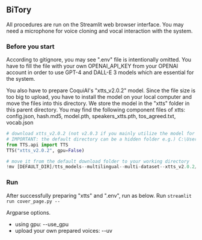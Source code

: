 ## BiTory

All procedures are run on the Streamlit web browser interface. You may need a microphone for voice cloning and vocal interaction with the system.

### Before you start
According to gitignore, you may see ".env" file is intentionally omitted.
You have to fill the file with your own OPENAI_API_KEY from your OPENAI account in order to use GPT-4 and DALL-E 3 models which are essential for the system.

You also have to prepare CoquiAI's "xtts_v2.0.2" model.
Since the file size is too big to upload, you have to install the model on your local computer and move the files into this directory. We store the model in the "xtts" folder in this parent directory. You may find the following component files of xtts: config.json, hash.md5, model.pth, speakers_xtts.pth, tos_agreed.txt, vocab.json

```python
# download xtts_v2.0.2 (not v2.0.3 if you mainly utilize the model for non-English speech) and figure out the default directory where the model is installed
# IMPORTANT: the default directory can be a hidden folder e.g.) C:\Users\USER_NANE\AppData\... for Windows OS
from TTS.api import TTS
TTS("xtts_v2.0.2", gpu=False)

# move it from the default download folder to your working directory
!mv [DEFAULT_DIR]/tts_models--multilingual--multi-dataset--xtts_v2.0.2/* [YOUR_WORKING_DIR]/tts/
```

### Run
After successfully preparing "xtts" and ".env", run as below.
Run ```streamlit run cover_page.py -- ```

Argparse options.
- using gpu: --use_gpu
- upload your own prepared voices: --uv
